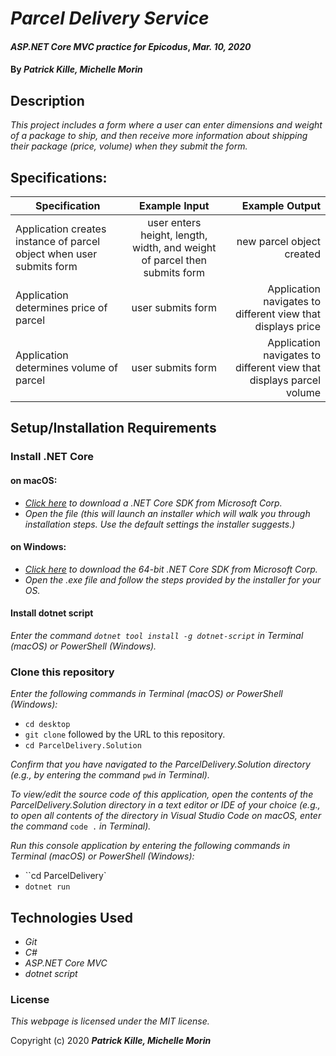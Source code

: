 # _Parcel Delivery Service_

#### _ASP.NET Core MVC practice for Epicodus_, _Mar. 10, 2020_

#### By _**Patrick Kille, Michelle Morin**_

## Description

_This project includes a form where a user can enter dimensions and weight of a package to ship, and then receive more information about shipping their package (price, volume) when they submit the form._ 

## Specifications:

| Specification | Example Input | Example Output |
| ------------- |:-------------:| -------------:| 
| Application creates instance of parcel object when user submits form | user enters height, length, width, and weight of parcel then submits form| new parcel object created |
| Application determines price of parcel | user submits form | Application navigates to different view that displays price |
| Application determines volume of parcel | user submits form | Application navigates to different view that displays parcel volume |

## Setup/Installation Requirements

### Install .NET Core

#### on macOS:
* _[Click here](https://dotnet.microsoft.com/download/thank-you/dotnet-sdk-2.2.106-macos-x64-installer) to download a .NET Core SDK from Microsoft Corp._
* _Open the file (this will launch an installer which will walk you through installation steps. Use the default settings the installer suggests.)_

#### on Windows:
* _[Click here](https://dotnet.microsoft.com/download/thank-you/dotnet-sdk-2.2.203-windows-x64-installer) to download the 64-bit .NET Core SDK from Microsoft Corp._
* _Open the .exe file and follow the steps provided by the installer for your OS._

#### Install dotnet script
_Enter the command ``dotnet tool install -g dotnet-script`` in Terminal (macOS) or PowerShell (Windows)._

### Clone this repository

_Enter the following commands in Terminal (macOS) or PowerShell (Windows):_
* ``cd desktop``
* ``git clone`` followed by the URL to this repository.
* ``cd ParcelDelivery.Solution``

_Confirm that you have navigated to the ParcelDelivery.Solution directory (e.g., by entering the command_ ``pwd`` _in Terminal)._

_To view/edit the source code of this application, open the contents of the ParcelDelivery.Solution directory in a text editor or IDE of your choice (e.g., to open all contents of the directory in Visual Studio Code on macOS, enter the command_ ``code .`` _in Terminal)._

_Run this console application by entering the following commands in Terminal (macOS) or PowerShell (Windows):_
* ``cd ParcelDelivery`
* ``dotnet run``

## Technologies Used
* _Git_
* _C#_
* _ASP.NET Core MVC_
* _dotnet script_

### License

*This webpage is licensed under the MIT license.*

Copyright (c) 2020 **_Patrick Kille, Michelle Morin_**